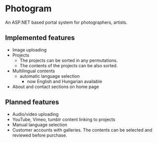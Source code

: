 # Photogram
An ASP.NET based portal system for photographers, artists.

## Implemented features
- Image uploading
- Projects
  - The projects can be sorted in any permutations.
  - The contents of the projects can be also sorted.
- Multilingual contents
  - automatic language selection
    - now English and Hungarian available
- About and contact sections on home page

## Planned features
- Audio/video uploading
- YouTube, Vimeo, tumblr content linking to projects
- Manual language selection
- Customer accounts with galleries. The contents can be selected and reviewed before purchase.
